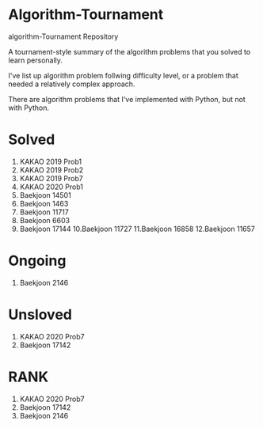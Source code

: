# Algorithm-Tournament
algorithm-Tournament Repository

A tournament-style summary of the algorithm problems that you solved to learn personally.

I've list up algorithm problem follwing difficulty level, or a problem that needed a relatively complex approach.

There are algorithm problems that I've implemented with Python, but not with Python.

# Solved
1. KAKAO 2019 Prob1
2. KAKAO 2019 Prob2
3. KAKAO 2019 Prob7
4. KAKAO 2020 Prob1
5. Baekjoon 14501
6. Baekjoon 1463
7. Baekjoon 11717
8. Baekjoon 6603
9. Baekjoon 17144
10.Baekjoon 11727
11.Baekjoon 16858
12.Baekjoon 11657

# Ongoing
1. Baekjoon 2146

# Unsloved
1. KAKAO 2020 Prob7
2. Baekjoon 17142


# RANK
1. KAKAO 2020 Prob7
2. Baekjoon 17142
3. Baekjoon 2146

